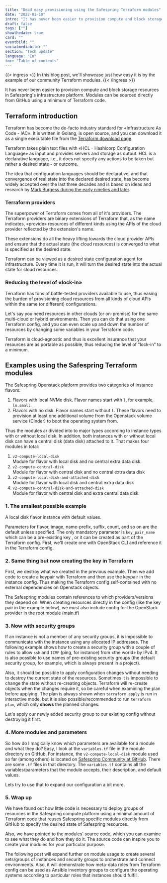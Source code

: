 ```yaml
---
title: "Dead easy provisioning using the Safespring Terraform modules"
date: "2022-01-10"
intro: "It has never been easier to provision compute and block storage resources in Safespring's infrastructure platform."
draft: false
tags: [""]
showthedate: true
card: ""
eventbild: ""
socialmediabild: ""
section: "Tech update"
language: "En"
toc: "Table of contents"
---
```

{{< ingress >}}
In this blog post, we'll showcase just how easy it is by the example of our community Terraform modules.
{{< /ingress >}}

It has never been easier to provision compute and block storage resources in Safespring's infrastructure platform. Modules can be sourced directly from GitHub using a minimum of Terraform code.

## Terraform introduction
Terraform has become the de-facto industry standard for «Infrastructure As Code - IAC». It is written in Golang, is open source, and you can download it as a single executable file from the [Terraform download page][tfdl].

Terraform takes plain text files with «HCL - Hashicorp Configuration Language» as input and provides servers and storage as output. HCL is a declarative language, i.e., it does not specify any actions to be taken but rather a desired state - or outcome.

The idea that configuration languages should be declarative, and that convergence of real state into the declared desired state, has become widely accepted over the last three decades and is based on ideas and research by [Mark Burgess during the early nineties and later][mbcfengine].

### Terraform providers
The superpower of Terraform comes from all of it's providers. The Terraform providers are binary extensions of Terraform that, as the name indicates, «provide» resources of different kinds using the APIs of the cloud provider reflected by the extension's name.

These extensions do all the heavy lifting towards the cloud provider APIs and ensure that the actual state (the cloud resources) is converged to what is specified as the desired state.

Terraform can be viewed as a desired state configuration agent for infrastructure. Every time it is run, it will turn the desired state into the actual state for cloud resources.

### Reducing the level of «lock-in»
Terraform has tons of battle-tested providers available to use, thus easing the burden of provisioning cloud resources from all kinds of cloud APIs within the same (or different) configurations.

Let's say you need resources in other clouds (or on-premise) for the same multi-cloud or hybrid environments. Then you can do that using one Terraform config, and you can even scale up and down the number of resources by changing some variables in your Terraform code.

Terraform is cloud-agnostic and thus is excellent insurance that your resources are as portable as possible, thus reducing the level of "lock-in" to a minimum.

## Examples using the Safespring Terraform modules
The Safespring Openstack platform provides two categories of instance flavors:

1. Flavors with local NVMe disk. Flavor names start with `l`, for example, `lm.small`.
2. Flavors with no disk. Flavor names start without `l`. These flavors need to provision at least one additional volume from the Openstack volume service (Cinder) to boot the operating system from.

Thus the modules ar divided into to major types according to instance types with or without local disk. In addition, both instances with or without local disk can have a central disk (data disk) attached to it. That makes four modules in total:

1. `v2-compute-local-disk`<br>
Module for flavor with local disk and no central extra data disk.
2. `v2-compute-central-disk`<br>
Module for flavor with central disk and no central extra data disk
3. `v2-compute-local-disk-and-attached-disk`<br>
Module for flavor with local disk and central extra data disk
4. `v2-compute-central-disk-and-attached-disk`<br>
Module for flavor with central disk and extra central data disk:

### 1. The smallest possible example
 A local disk flavor instance with default values.

Parameters for flavor, image, name-prefix, suffix, count, and so on are the default unless specified. The only mandatory parameter is `key_pair_name` which can be a pre-existing key , or it can be created as part of the Terraform config. First, we'll create one with OpenStack CLI and reference it in the Terraform config.

<script data-theme="solarized-dark" id="asciicast-yr2F1jWsmTWTFvkiXMtQ26f5I" src="https://asciinema.org/a/yr2F1jWsmTWTFvkiXMtQ26f5I.js" data-autoplay="true" data-loop="true" data-speed="2" async></script>

### 2. Same thing but now creating the key in Terraform

First, we destroy what we created in the previous example. Then we add code to create a keypair with Terraform and then use the keypair in the instance config. Thus making the Terraform config self-contained with no external dependencies on Openstack objects.

The Safespring modules contain references to which providers/versions they depend on. When creating resources directly in the config (like the key pair in the example below), we must also include config for the OpenStack provider in the root module (main.tf)

<script data-theme="solarized-dark" id="asciicast-P36Q7BaY9sktSzTbS7uhASjGj" src="https://asciinema.org/a/P36Q7BaY9sktSzTbS7uhASjGj.js" data-autoplay="true" data-loop="true" data-speed="2" async></script>


### 3. Now with security groups

If an instance is not a member of any security groups, it is impossible to communicate with the instance using any allocated IP addresses. The following example shows how to create a security group with a couple of rules to allow `ssh` and `ICMP` (ping, for instance) from «the world» by IPv4. It is also possible to use names of pre-existing security groups (the default security group, for example, which is always present in a project).

Also, it should be possible to apply configuration changes without needing to destroy the current state of the resources. Sometimes it is impossible to change the state without re-creating objects. Terraform will re-create objects when the changes require it, so be careful when examining the plan before applying. The plan is always shown when `terraform apply` is run in interactive mode, but it is also possible/recommended to run `terraform plan`, which only **shows** the planned changes.

Let's apply our newly added security group to our existing config without destroying it first.

<script data-theme="solarized-dark" id="asciicast-py92MXeP9yI4f2a33Z5KMRLuk" src="https://asciinema.org/a/py92MXeP9yI4f2a33Z5KMRLuk.js" data-autoplay="true" data-loop="true" data-speed="2" async></script>

### 4. More modules and parameters

So how do I magically know which parameters are available for a module and what they do? Easy, I look at the `variables.tf` file in the module directory on GitHub. For instance, the `v2-compute-local-disk` module used so far (among others) is located on [Safespring Community at GitHub](https://github.com/safespring-community/terraform-modules/tree/main/v2-compute-local-disk). There are some `.tf` files in that directory. The `variables.tf` contains all the variables/parameters that the module accepts, their description, and default values.

Lets try to use that to expand our configuration a bit more.
<script data-theme="solarized-dark" id="asciicast-rfkA04x6QfSkGaIMJOS1rTGJE" src="https://asciinema.org/a/rfkA04x6QfSkGaIMJOS1rTGJE.js" data-autoplay="true" data-loop="true" data-speed="2" async></script>

### 5. Wrap up
We have found out how little code is necessary to deploy groups of resources in the Safespring compute platform using a minimal amount of Terraform code that reuses Safespring specific modules directly from GitHub to specify the desired state of Safespring resources.

Also, we have pointed to the modules' source code, which you can examine to see what they do and how they do it. The source code can inspire you to create your modules for your particular purpose.

The following post will expand further on module usage to create several sets/groups of instances and security groups to orchestrate and connect environments. Also, it will demonstrate how meta-data roles from Terraform config can be used as Ansible inventory groups to configure the operating systems according to particular roles that instances should fulfill.

[mbcfengine]: https://www.researchgate.net/publication/243774232_Cfengine_A_site_configuration_engine
[tfdl]: https://www.terraform.io/downloads
[sftfmodules]: https://github.com/safespring-community/terraform-modules
